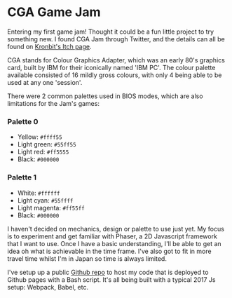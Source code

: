 # CGA Game Jam

Entering my first game jam! Thought it could be a fun little project to try something new. I found CGA Jam through Twitter, and the details can all be found on [Kronbit's Itch page](https://itch.io/jam/cga-jam).

CGA stands for Colour Graphics Adapter, which was an early 80's graphics card, built by IBM for their iconically named 'IBM PC'. The colour palette available consisted of 16 mildly gross colours, with only 4 being able to be used at any one 'session'.

There were 2 common palettes used in BIOS modes, which are also limitations for the Jam's games:

### Palette 0

- Yellow: `#ffff55`
- Light green: `#55ff55`
- Light red: `#ff5555`
- Black: `#000000`


### Palette 1

- White: `#ffffff`
- Light cyan: `#55ffff`
- Light magenta: `#ff55ff`
- Black: `#000000`

I haven't decided on mechanics, design or palette to use just yet. My focus is to experiment and get familiar with Phaser, a 2D Javascript framework that I want to use. Once I have a basic understanding, I'll be able to get an idea oh what is achievable in the time frame. I've also got to fit in more travel time whilst I'm in Japan so time is always limited.

I've setup up a public [Github repo](https://github.com/oliverbenns/cga-jam) to host my code that is deployed to Github pages with a Bash script. It's all being built with a typical 2017 Js setup: Webpack, Babel, etc.
